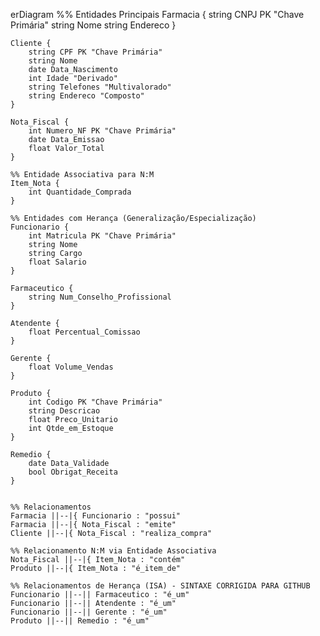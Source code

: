 erDiagram
    %% Entidades Principais
    Farmacia {
        string CNPJ PK "Chave Primária"
        string Nome
        string Endereco
    }

    Cliente {
        string CPF PK "Chave Primária"
        string Nome
        date Data_Nascimento
        int Idade "Derivado"
        string Telefones "Multivalorado"
        string Endereco "Composto"
    }

    Nota_Fiscal {
        int Numero_NF PK "Chave Primária"
        date Data_Emissao
        float Valor_Total
    }

    %% Entidade Associativa para N:M
    Item_Nota {
        int Quantidade_Comprada
    }

    %% Entidades com Herança (Generalização/Especialização)
    Funcionario {
        int Matricula PK "Chave Primária"
        string Nome
        string Cargo
        float Salario
    }

    Farmaceutico {
        string Num_Conselho_Profissional
    }

    Atendente {
        float Percentual_Comissao
    }

    Gerente {
        float Volume_Vendas
    }

    Produto {
        int Codigo PK "Chave Primária"
        string Descricao
        float Preco_Unitario
        int Qtde_em_Estoque
    }

    Remedio {
        date Data_Validade
        bool Obrigat_Receita
    }


    %% Relacionamentos
    Farmacia ||--|{ Funcionario : "possui"
    Farmacia ||--|{ Nota_Fiscal : "emite"
    Cliente ||--|{ Nota_Fiscal : "realiza_compra"

    %% Relacionamento N:M via Entidade Associativa
    Nota_Fiscal ||--|{ Item_Nota : "contém"
    Produto ||--|{ Item_Nota : "é_item_de"

    %% Relacionamentos de Herança (ISA) - SINTAXE CORRIGIDA PARA GITHUB
    Funcionario ||--|| Farmaceutico : "é_um"
    Funcionario ||--|| Atendente : "é_um"
    Funcionario ||--|| Gerente : "é_um"
    Produto ||--|| Remedio : "é_um"

